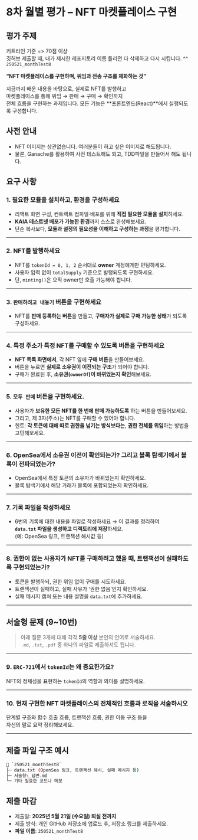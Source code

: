 # 8차 월별 평가 – NFT 마켓플레이스 구현

## 평가 주제

커트라인 기준 => 70점 이상  
깃허브 제출할 때, 내가 제시한 레포지토리 이름 틀리면 다 삭제하고 다시 시킵니다. ^^  
`250521_monthTest8`

**“NFT 마켓플레이스를 구현하며, 위임과 전송 구조를 체화하는 것”**

지금까지 배운 내용을 바탕으로, 실제로 NFT를 발행하고  
마켓플레이스를 통해 위임 → 판매 → 구매 → 확인까지  
전체 흐름을 구현하는 과제입니다.
모든 기능은 **프론트엔드(React)**에서 실행되도록 구성합니다.

## 사전 안내

- NFT 이미지는 상관없습니다. 여러분들이 하고 싶은 이미지로 해도됩니다.
- 물론, Ganache를 활용하여 사전 테스트해도 되고, TDD파일을 만들어서 해도 됩니다.

## 요구 사항

### 1. **필요한 모듈을 설치하고, 환경을 구성하세요**

- 리액트 화면 구성, 컨트랙트 컴파일·배포를 위해 **직접 필요한 모듈을 설치**하세요.
- **KAIA 테스트넷 배포가 가능한 환경**까지 스스로 완성해보세요.
- 단순 복사보다, **모듈과 설정의 필요성을 이해하고 구성하는 과정**을 평가합니다.

---

### 2. **NFT를 발행하세요**

- NFT를 `tokenId = 0, 1, 2` 순서대로 **owner** 계정에게만 민팅하세요.
- 사용자 입력 없이 `totalSupply` 기준으로 발행되도록 구현하세요.
- 단, `minting()`은 오직 owner만 호출 가능해야 합니다.

---

### 3. **`판매하려고 내놓기` 버튼을 구현하세요**

- NFT를 **판매 등록하는 버튼**을 만들고,
  **구매자가 실제로 구매 가능한 상태**가 되도록 구성하세요.

---

### 4. **특정 주소가 특정 NFT를 구매할 수 있도록 버튼을 구현하세요**

- **NFT 목록 화면에서**, 각 NFT 옆에 **구매 버튼**을 만들어보세요.
- 버튼을 누르면 **실제로 소유권이 이전되는 구조**가 되어야 합니다.
- 구매가 완료된 후, **소유권(`ownerOf`)이 바뀌었는지 확인**해보세요.

---

### 5. **`모두 판매` 버튼을 구현하세요.**

- 사용자가 **보유한 모든 NFT를 한 번에 판매 가능하도록** 하는 버튼을 만들어보세요.
- 그리고, 제 3자(주소)는 NFT를 구매할 수 있어야 합니다.
- 힌트: **각 토큰에 대해 따로 권한을 넘기는 방식보다는**,
  **권한 전체를 위임**하는 방법을 고민해보세요.

---

### 6. **OpenSea에서 소유권 이전이 확인되는가? 그리고 블록 탐색기에서 블록이 전파되었는가?**

- OpenSea에서 특정 토큰의 소유자가 바뀌었는지 확인하세요.
- 블록 탐색기에서 해당 거래가 블록에 포함되었는지 확인하세요.

---

### 7. **기록 파일을 작성하세요**

- 6번의 기록에 대한 내용을 파일로 작성하세요
  → 이 결과를 정리하여  
  **`data.txt` 파일을 생성하고 디렉토리에 저장**하세요.  
  (예: OpenSea 링크, 트랜잭션 해시값 등)

---

### 8. **권한이 없는 사용자가 NFT를 구매하려고 했을 때, 트랜잭션이 실패하도록 구현되었는가?**

- 토큰을 발행하되, 권한 위임 없이 구매를 시도하세요.
- 트랜잭션이 실패하고, 실패 사유가 ‘권한 없음’인지 확인하세요.
- 실패 메시지 캡처 또는 내용 설명을 `data.txt`에 추가하세요.

---

## 서술형 문제 (9~10번)

> 아래 질문 3개에 대해 각각 **5줄 이상** 본인의 언어로 서술하세요.  
> `.md`, `.txt`, `.pdf` 중 하나의 파일로 제출하셔도 됩니다.

---

### 9. `ERC-721`에서 `tokenId`는 왜 중요한가요?

NFT의 정체성을 표현하는 `tokenId`의 역할과 의미를 설명하세요.

---

### 10. **현재 구현한 NFT 마켓플레이스의 전체적인 흐름과 로직을 서술하시오**

단계별 구조와 함수 호출 흐름, 트랜잭션 흐름, 권한 이동 구조 등을  
자신의 말로 요약 정리해보세요.

---

## 제출 파일 구조 예시

```sh
📁 `250521_monthTest8`
├─ data.txt (OpenSea 링크, 트랜잭션 해시, 실패 메시지 등)
├─ 서술형\_답변.md
└─ 기타 필요한 코드나 메모

```

## 제출 마감

- 제출일: **2025년 5월 21일 (수요일) 퇴실 전까지**
- 제출 방식: 개인 GitHub 저장소에 업로드 후, 저장소 링크를 제출하세요.
- **파일 이름**: `250521_monthTest8`